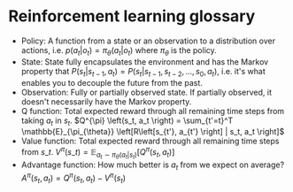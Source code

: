 # Reinforcement learning glossary

* Policy: A function from a state or an observation to a distribution over actions, i.e. $p \left(a_t | o_t \right) = \pi_{\theta} \left(a_t | o_t \right)$ where $\pi_{\theta}$ is the policy.
* State: State fully encapsulates the environment and has the Markov property that $P(s_t | s_{t-1}, a_t) = P(s_t | s_{t-1}, s_{t-2}, \dots, s_{0}, a_t)$, i.e. it's what enables you to decouple the future from the past.
* Observation: Fully or partially observed state. If partially observed, it doesn't necessarily have the Markov property.
* Q function: Total expected reward through all remaining time steps from taking $a_t$ in $s_t$. $Q^{\pi} \left(s_t, a_t \right) = \sum_{t'=t}^T \mathbb{E}_{\pi_{\theta}} \left[R\left[s_{t'}, a_{t'} \right] | s_t, a_t \right]$
* Value function: Total expected reward through all remaining time steps from $s\_t$. $V^{\pi} \left(s\_t \right) = \mathbb{E}_{a_t \sim \pi_{\theta}(a_t | s_t)} \left[Q^{\pi} \left(s_t, a_t \right) \right]$
* Advantage function: How much better is $a_t$ from we expect on average? $A^{\pi} \left(s_t, a_t \right) = Q^{\pi} \left(s_t, a_t \right) - V^{\pi} \left(s_t \right)$

